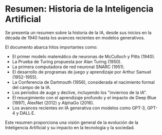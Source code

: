# Resumen: Historia de la Inteligencia Artificial

Se presenta un resumen sobre la historia de la IA, desde sus inicios en la década de 1940 hasta los avances recientes en modelos generativos.

El documento abarca hitos importantes como:

- El primer modelo matemático de neuronas de McCulloch y Pitts (1940).
- La Prueba de Turing propuesta por Alan Turing (1950).
- La primera computadora de red neuronal SNARC (1951).
- El desarrollo de programas de juego y aprendizaje por Arthur Samuel (1952-1955).
- La Conferencia de Dartmouth (1956), considerada el nacimiento formal del campo de la IA.
- Los períodos de auge y declive, incluyendo los "inviernos de la IA".
- El resurgimiento con el aprendizaje profundo y el impacto de Deep Blue (1997), AlexNet (2012) y AlphaGo (2016).
- Los avances recientes en IA generativa con modelos como GPT-3, GPT-4 y DALL·E.

Este resumen proporciona una visión general de la evolución de la Inteligencia Artificial y su impacto en la tecnología y la sociedad.
